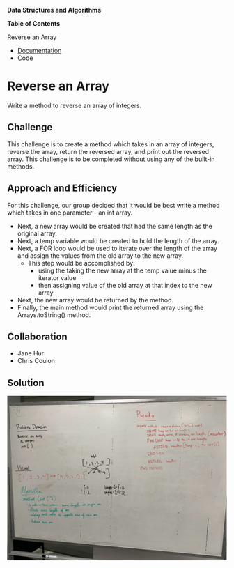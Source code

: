 **Data Structures and Algorithms**

**Table of Contents**

Reverse an Array
* [Documentation](#reverse-an-array)
* [Code](code401challenges/ArrayReverse.java)

<a name="reverse-an-array"></a>
# Reverse an Array
Write a method to reverse an array of integers.

## Challenge
This challenge is to create a method which takes in an array of integers,
reverse the array, return the reversed array, and print out the reversed
array. This challenge is to be completed without using any of the built-in
methods.

## Approach and Efficiency
For this challenge, our group decided that it would be best write a method
which takes in one parameter - an int array. 
* Next, a new array would be created that had the same length as the original array.
* Next, a temp variable would be created to hold the length of the array. 
* Next, a FOR loop would be used to iterate over the length of the array and assign the values from the old array to the new array. 
  * This step would be accomplished by:
    * using the taking the new array at the temp value minus the iterator value
    * then assigning value of the old array at that index to the new array
* Next, the new array would be returned by the method.
* Finally, the main method would print the returned array using the Arrays.toString() method.

## Collaboration
* Jane Hur
* Chris Coulon

## Solution
![Reverse an Array](assets/reverse-an-array.jpg)
